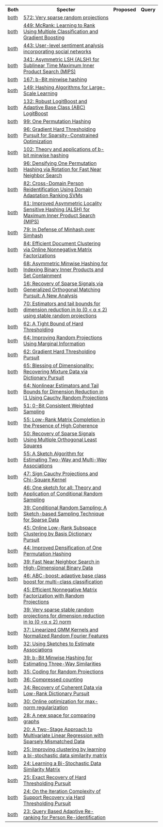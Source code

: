 <html><table><tr>
<th>Both</th>
<th>Specter</th>
<th>Proposed</th>
<th>Query</th>
</tr>
<tr>
<td><a href="both/7995734.md">both</a></td>
<td><a href="https://www.semanticscholar.org/paper/c129e8025fffa065edb5b27dd7c2269abc0a138b">572: Very sparse random projections</a></td>
</tr>
<tr>
<td><a href="both/14476078.md">both</a></td>
<td><a href="https://www.semanticscholar.org/paper/c8c710c68dab80036b55dd48fbf1da0ecd4854cb">449: McRank: Learning to Rank Using Multiple Classification and Gradient Boosting</a></td>
</tr>
<tr>
<td><a href="both/1981892.md">both</a></td>
<td><a href="https://www.semanticscholar.org/paper/ad22a4d103510b07f2b9114b371e591c1a09383f">443: User-level sentiment analysis incorporating social networks</a></td>
</tr>
<tr>
<td><a href="both/1653222.md">both</a></td>
<td><a href="https://www.semanticscholar.org/paper/6dbffa57b3c6c5645cf701b9b444984a4b61bb57">341: Asymmetric LSH (ALSH) for Sublinear Time Maximum Inner Product Search (MIPS)</a></td>
</tr>
<tr>
<td><a href="both/2987139.md">both</a></td>
<td><a href="https://www.semanticscholar.org/paper/857f97145faacea7b8447391818bd5016b01c911">167: b-Bit minwise hashing</a></td>
</tr>
<tr>
<td><a href="both/12943002.md">both</a></td>
<td><a href="https://www.semanticscholar.org/paper/b818c6168bafa76e2733f6584cd1eb739882c7fb">149: Hashing Algorithms for Large-Scale Learning</a></td>
</tr>
<tr>
<td><a href="both/9020623.md">both</a></td>
<td><a href="https://www.semanticscholar.org/paper/e3e8d6cffe19a4aae526c988f0cf3d218ea601b0">132: Robust LogitBoost and Adaptive Base Class (ABC) LogitBoost</a></td>
</tr>
<tr>
<td><a href="both/9556095.md">both</a></td>
<td><a href="https://www.semanticscholar.org/paper/a25ffed05d66950ee3ca99ce0625621d5d104d87">99: One Permutation Hashing</a></td>
</tr>
<tr>
<td><a href="both/17055542.md">both</a></td>
<td><a href="https://www.semanticscholar.org/paper/94b4197d59404f685419ee8b84bacc4bfa533f45">96: Gradient Hard Thresholding Pursuit for Sparsity-Constrained Optimization</a></td>
</tr>
<tr>
<td><a href="both/13972412.md">both</a></td>
<td><a href="https://www.semanticscholar.org/paper/76e3e31f9f6aef622ec3f51744a260fe3a38b5a9">102: Theory and applications of b-bit minwise hashing</a></td>
</tr>
<tr>
<td><a href="both/12336452.md">both</a></td>
<td><a href="https://www.semanticscholar.org/paper/6d552d38404a5e01d142322c456c50ffaf3d3a1f">96: Densifying One Permutation Hashing via Rotation for Fast Near Neighbor Search</a></td>
</tr>
<tr>
<td><a href="both/6746533.md">both</a></td>
<td><a href="https://www.semanticscholar.org/paper/16e577820999e584c787ec611f55746cf9147518">82: Cross-Domain Person Reidentification Using Domain Adaptation Ranking SVMs</a></td>
</tr>
<tr>
<td><a href="both/14764576.md">both</a></td>
<td><a href="https://www.semanticscholar.org/paper/61a5de284be0243ff811c4ffb96c788cd9dd6999">81: Improved Asymmetric Locality Sensitive Hashing (ALSH) for Maximum Inner Product Search (MIPS)</a></td>
</tr>
<tr>
<td><a href="both/10964961.md">both</a></td>
<td><a href="https://www.semanticscholar.org/paper/c8c3cd883f73ae6fe465f6c8d4f7f96c8bbe989e">79: In Defense of Minhash over Simhash</a></td>
</tr>
<tr>
<td><a href="both/15878768.md">both</a></td>
<td><a href="https://www.semanticscholar.org/paper/b3c6fefc0ffb2f94f81b049b2a5eadd8954aa220">84: Efficient Document Clustering via Online Nonnegative Matrix Factorizations</a></td>
</tr>
<tr>
<td><a href="both/6191582.md">both</a></td>
<td><a href="https://www.semanticscholar.org/paper/24a2ea22767022dbfb7d162049549e5c8352c4ef">68: Asymmetric Minwise Hashing for Indexing Binary Inner Products and Set Containment</a></td>
</tr>
<tr>
<td><a href="both/14799593.md">both</a></td>
<td><a href="https://www.semanticscholar.org/paper/15204959dc372b8add2efecb70a89e6a01435483">16: Recovery of Sparse Signals via Generalized Orthogonal Matching Pursuit: A New Analysis</a></td>
</tr>
<tr>
<td><a href="both/3043343.md">both</a></td>
<td><a href="https://www.semanticscholar.org/paper/13dec17a485061c130143ea020d1512d8cb2741c">70: Estimators and tail bounds for dimension reduction in lα (0 < α ≤ 2) using stable random projections</a></td>
</tr>
<tr>
<td><a href="both/6578681.md">both</a></td>
<td><a href="https://www.semanticscholar.org/paper/8f029eada934e433a4f2bd6720e18f7d0930bc0a">62: A Tight Bound of Hard Thresholding</a></td>
</tr>
<tr>
<td><a href="both/11940832.md">both</a></td>
<td><a href="https://www.semanticscholar.org/paper/94a0af72b9ed4891404ca412698652b3999e8ce6">64: Improving Random Projections Using Marginal Information</a></td>
</tr>
<tr>
<td><a href="both/44084510.md">both</a></td>
<td><a href="https://www.semanticscholar.org/paper/346ad27591f1b65ad9b21ecb28def7763d832d61">62: Gradient Hard Thresholding Pursuit</a></td>
</tr>
<tr>
<td><a href="both/1053035.md">both</a></td>
<td><a href="https://www.semanticscholar.org/paper/ee51b45b387cb6444bd82923dbb4cb1875efc528">65: Blessing of Dimensionality: Recovering Mixture Data via Dictionary Pursuit</a></td>
</tr>
<tr>
<td><a href="both/27479076.md">both</a></td>
<td><a href="https://www.semanticscholar.org/paper/03923a033f22c7e55e201847852190b4439995b7">64: Nonlinear Estimators and Tail Bounds for Dimension Reduction in l1 Using Cauchy Random Projections</a></td>
</tr>
<tr>
<td><a href="both/1046344.md">both</a></td>
<td><a href="https://www.semanticscholar.org/paper/4a156f0ea13681c2997f46bef3718a09ac63f02d">51: 0-Bit Consistent Weighted Sampling</a></td>
</tr>
<tr>
<td><a href="both/6203329.md">both</a></td>
<td><a href="https://www.semanticscholar.org/paper/98bb891e419ead730b0f002901e50f86b7a0d3e9">55: Low-Rank Matrix Completion in the Presence of High Coherence</a></td>
</tr>
<tr>
<td><a href="both/14301095.md">both</a></td>
<td><a href="https://www.semanticscholar.org/paper/f4fe40064846ab1cfea06694f73e22315639d2e3">50: Recovery of Sparse Signals Using Multiple Orthogonal Least Squares</a></td>
</tr>
<tr>
<td><a href="both/17326177.md">both</a></td>
<td><a href="https://www.semanticscholar.org/paper/f153f9a68f73e4f3982ae3bcd83eeed1ceeb7a90">55: A Sketch Algorithm for Estimating Two-Way and Multi-Way Associations</a></td>
</tr>
<tr>
<td><a href="both/14141184.md">both</a></td>
<td><a href="https://www.semanticscholar.org/paper/fdc32d9530f37aa2c3479f5060bb5ada0a499bba">47: Sign Cauchy Projections and Chi-Square Kernel</a></td>
</tr>
<tr>
<td><a href="both/17261719.md">both</a></td>
<td><a href="https://www.semanticscholar.org/paper/4b89c4b519791264bd0106c62af1fd98b70eb16e">46: One sketch for all: Theory and Application of Conditional Random Sampling</a></td>
</tr>
<tr>
<td><a href="both/17021559.md">both</a></td>
<td><a href="https://www.semanticscholar.org/paper/2ca59d9e88682a56b6f8fc748d3186d089749bf2">39: Conditional Random Sampling: A Sketch-based Sampling Technique for Sparse Data</a></td>
</tr>
<tr>
<td><a href="both/15784285.md">both</a></td>
<td><a href="https://www.semanticscholar.org/paper/5bfd9add3a43c1a720e023be05204bbfe0ad9cf2">45: Online Low-Rank Subspace Clustering by Basis Dictionary Pursuit</a></td>
</tr>
<tr>
<td><a href="both/10561834.md">both</a></td>
<td><a href="https://www.semanticscholar.org/paper/1b16571a4bbdcb916b250d3640e683700de143b8">44: Improved Densification of One Permutation Hashing</a></td>
</tr>
<tr>
<td><a href="both/55403.md">both</a></td>
<td><a href="https://www.semanticscholar.org/paper/b2387e70a40dfcd71aff51972f106d64168299cd">39: Fast Near Neighbor Search in High-Dimensional Binary Data</a></td>
</tr>
<tr>
<td><a href="both/12188377.md">both</a></td>
<td><a href="https://www.semanticscholar.org/paper/2e79dad41542293c92de7ca94528f180c1a0684c">46: ABC-boost: adaptive base class boost for multi-class classification</a></td>
</tr>
<tr>
<td><a href="both/15479061.md">both</a></td>
<td><a href="https://www.semanticscholar.org/paper/42d35086d871ab3f923d04edc4f1bac947bd1306">45: Efficient Nonnegative Matrix Factorization with Random Projections</a></td>
</tr>
<tr>
<td><a href="both/14241645.md">both</a></td>
<td><a href="https://www.semanticscholar.org/paper/1754a3bf98d629eb90886d6f448a8888604ab151">39: Very sparse stable random projections for dimension reduction in lα (0 <α ≤ 2) norm</a></td>
</tr>
<tr>
<td><a href="both/15232666.md">both</a></td>
<td><a href="https://www.semanticscholar.org/paper/da0d28ce5dec996020e15243ad6099de717ca3b9">37: Linearized GMM Kernels and Normalized Random Fourier Features</a></td>
</tr>
<tr>
<td><a href="both/464920.md">both</a></td>
<td><a href="https://www.semanticscholar.org/paper/301a71bc7344c9aca8af105db0b8134103ab7b25">32: Using Sketches to Estimate Associations</a></td>
</tr>
<tr>
<td><a href="both/11799685.md">both</a></td>
<td><a href="https://www.semanticscholar.org/paper/9cbac60932dcc27fe45d0d1d777a0b534615b821">39: b-Bit Minwise Hashing for Estimating Three-Way Similarities</a></td>
</tr>
<tr>
<td><a href="both/1016468.md">both</a></td>
<td><a href="https://www.semanticscholar.org/paper/e61cb0cc0274df98de89d6b387a6ef7252d23315">35: Coding for Random Projections</a></td>
</tr>
<tr>
<td><a href="both/6139168.md">both</a></td>
<td><a href="https://www.semanticscholar.org/paper/a28b4b7469900b4e5c5273b7e2fbcd4753539de8">36: Compressed counting</a></td>
</tr>
<tr>
<td><a href="both/6055218.md">both</a></td>
<td><a href="https://www.semanticscholar.org/paper/cb4bb4f0cdffc6c38f940dc60b6dc2de19b4e8a8">34: Recovery of Coherent Data via Low-Rank Dictionary Pursuit</a></td>
</tr>
<tr>
<td><a href="both/220677.md">both</a></td>
<td><a href="https://www.semanticscholar.org/paper/cae200319faccfd7440019247ae4c75c677f9ff0">30: Online optimization for max-norm regularization</a></td>
</tr>
<tr>
<td><a href="both/5886174.md">both</a></td>
<td><a href="https://www.semanticscholar.org/paper/520644e50dc5603f82b687c9578c0453244d41c1">28: A new space for comparing graphs</a></td>
</tr>
<tr>
<td><a href="both/196831653.md">both</a></td>
<td><a href="https://www.semanticscholar.org/paper/1c27871ebe0ec6c0d8611878541556a8f59747c7">20: A Two-Stage Approach to Multivariate Linear Regression with Sparsely Mismatched Data</a></td>
</tr>
<tr>
<td><a href="both/14133059.md">both</a></td>
<td><a href="https://www.semanticscholar.org/paper/a06b85149ff1001301ab7192e8011d148ece455b">25: Improving clustering by learning a bi-stochastic data similarity matrix</a></td>
</tr>
<tr>
<td><a href="both/2212906.md">both</a></td>
<td><a href="https://www.semanticscholar.org/paper/0e1c000acff539fbc79f01cdc58b725e268d3fd3">24: Learning a Bi-Stochastic Data Similarity Matrix</a></td>
</tr>
<tr>
<td><a href="both/21204099.md">both</a></td>
<td><a href="https://www.semanticscholar.org/paper/5694e683f4ba2578e50a593e83e56d172a4c6dbf">25: Exact Recovery of Hard Thresholding Pursuit</a></td>
</tr>
<tr>
<td><a href="both/913300.md">both</a></td>
<td><a href="https://www.semanticscholar.org/paper/bb38553842cb9d98aa97244d371bf9b2c3bec9e1">24: On the Iteration Complexity of Support Recovery via Hard Thresholding Pursuit</a></td>
</tr>
<tr>
<td><a href="both/16863381.md">both</a></td>
<td><a href="https://www.semanticscholar.org/paper/ccf934a335793fe416b0115183783d2c355b64ed">23: Query Based Adaptive Re-ranking for Person Re-identification</a></td>
</tr>
</table></html>
